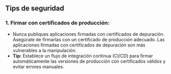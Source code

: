 ## Tips de seguridad

### 1. Firmar con certificados de producción:

- Nunca publiques aplicaciones firmadas con certificados de depuración. Asegúrate de firmarlas con un certificado de producción adecuado. 
Las aplicaciones firmadas con certificados de depuración son más vulnerables a la manipulación.
- **Tip:** Establece un flujo de integración continua (CI/CD) para firmar automáticamente las versiones de producción con certificados válidos y evitar errores manuales.

